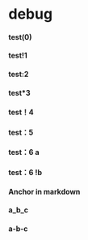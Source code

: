# debug

   

#### test(0)

#### test!1

#### test:2

#### test*3

#### test！4

#### test：5

#### test：6 a

#### test：6 !b

#### Anchor in markdown

#### a_b_c

#### a-b-c